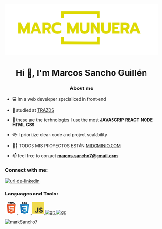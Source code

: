 <!-- ![Imagen decorativa de tu perfil](https://raw.githubusercontent.com/markSancho7/markSancho7/main/mini.jpg) -->

<div align = "center">
<img src='LogoMarcMunuera.png'>
</div>

<!-- Generado con https://rahuldkjain.github.io/gh-profile-readme-generator/ -->
<h1 align="center">Hi 👋, I'm Marcos Sancho Guillén</h1>
<h3 align="center">About me</h3>

<!-- - 💻 ACTUALMENTE TRABAJO EN [NOMBRE DEL PROYECTO](URL-DEL-PROYECTO) -->

- 💻 Im a web developer specialiced in front-end
- 🔭 studied at [TRAZOS](https://trazos.net/?campaign=Marca&content=464355507358&keyword=trazos&gad_source=1&gclid=Cj0KCQiAoeGuBhCBARIsAGfKY7xUSKn9v4J7GlP3xn_VVuv8fZqGd7tSdinQAevArFTRgHQ3W4fTtnIaAo4NEALw_wcB)
- 🌱 these are the technologies I use the most **JAVASCRIP** **REACT** **NODE** **HTML** **CSS**

- 👓 I prioritize clean code and project scalability

- 👨‍💻 TODOS MIS PROYECTOS ESTÁN [MIDOMINIO.COM](MIDOMINIO.COM)

- 📫 feel free to contact **marcos.sancho7@gmail.com**

<h3 align="left">Connect with me:</h3>
<p align="left">
  <!-- <a href="https://codepen.io/url-de-codepen" target="blank">
      <img align="center" src="https://raw.githubusercontent.com/rahuldkjain/github-profile-readme-generator/master/src/images/icons/Social/codepen.svg" alt="url-de-codepen" height="30" width="40" />
  </a> -->

  <!-- <a href="https://dev.to/url-de-devto" target="blank">
    <img align="center" src="https://raw.githubusercontent.com/rahuldkjain/github-profile-readme-generator/master/src/images/icons/Social/devto.svg" alt="url-de-devto" height="30" width="40" />
  </a> -->

  <!-- <a href="https://twitter.com/url-de-twitter" target="blank">
      <img align="center" src="https://raw.githubusercontent.com/rahuldkjain/github-profile-readme-generator/master/src/images/icons/Social/twitter.svg" alt="url-de-twitter" height="30" width="40" />
  </a> -->

  <a href="https://www.linkedin.com/in/marcos-sancho-guillen-5386452a6/" target="blank">
      <img align="center" src="https://raw.githubusercontent.com/rahuldkjain/github-profile-readme-generator/master/src/images/icons/Social/linked-in-alt.svg" alt="url-de-linkedin" height="30" width="40" />
  </a>
</p>

<h3 align="left">Languages and Tools:</h3>
<p align="left">

 <a href="https://www.w3.org/html/" target="_blank" rel="noreferrer">
      <img src="https://raw.githubusercontent.com/devicons/devicon/master/icons/html5/html5-original-wordmark.svg" alt="html5" width="40" height="40"/> 
</a> 
<a href="https://www.w3.org/Style/CSS/" target="_blank" rel="noreferrer"> 
    <img src="https://raw.githubusercontent.com/devicons/devicon/master/icons/css3/css3-original-wordmark.svg" alt="css3" width="40" height="40"/> 
</a>

<a href="https://developer.mozilla.org/en-US/docs/Web/JavaScript" target="_blank" rel="noreferrer"> 
  <img src="https://raw.githubusercontent.com/devicons/devicon/master/icons/javascript/javascript-original.svg" alt="javascript" width="40" height="40"/> 
</a>

 <a href="https://git-scm.com/" target="_blank" rel="noreferrer"> 
    <img src="https://www.vectorlogo.zone/logos/git-scm/git-scm-icon.svg" alt="git" width="40" height="40"/> 
 </a>

 <a href="https://git-scm.com/" target="_blank" rel="noreferrer"> 
    <img src="https://cdn4.iconfinder.com/data/icons/logos-3/600/React.js_logo-512.png" alt="git" width="40" height="40"/> 
 </a>
 <p><img align="left" src="https://github-readme-stats.vercel.app/api/top-langs?username=markSancho7&show_icons=true&theme=dark&locale=en&layout=compact" alt="markSancho7" /></p>

  <!-- <a href="https://getbem.com/">
      <img src="http://jennyknuth.com/wp-content/uploads/2018/03/BEM-1.png" target="_blank" rel="noreferrer" width="40" height="40" alt="BEM metodology">
  </a> -->

  <!-- <a href="https://sass-lang.com/">
      <img src="https://upload.wikimedia.org/wikipedia/commons/thumb/9/96/Sass_Logo_Color.svg/2560px-Sass_Logo_Color.svg.png" target="_blank" rel="noreferrer" width="40" alt="BEM metodology">
  </a> -->

